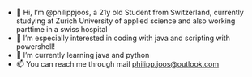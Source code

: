 - 👋 Hi, I’m @philippjoos, a 21y old Student from Switzerland, currently studying at Zurich University of applied science and also working parttime in a swiss hospital
- 👀 I’m especially interested in coding with java and scripting with powershell!
- 🌱 I’m currently learning java and python
- 📫 You can reach me through mail philipp.joos@outlook.com



<!---
philippjoos/philippjoos is a ✨ special ✨ repository because its `README.md` (this file) appears on your GitHub profile.
You can click the Preview link to take a look at your changes.
- 💞️ I’m looking to collaborate on ...
- 😄 Pronouns: ...
- ⚡ Fun fact: ...
--->
